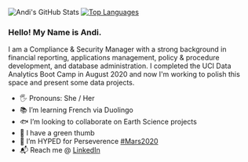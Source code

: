 ![Andi's GitHub Stats](https://github-readme-stats.vercel.app/api?username=photosynthesist62&show_icons=true)
[![Top Languages](https://github-readme-stats.vercel.app/api/top-langs/?username=photosynthesist62&layout=compact)](https://github.com/photosynthesist62/github-readme-stats)
### Hello! My Name is Andi.
I am a Compliance & Security Manager with a strong background in financial reporting, applications management, policy & procedure development, and database administration. I completed the UCI Data Analytics Boot Camp in August 2020 and now I'm working to polish this space and present some data projects.
- 🖐️ Pronouns: She / Her
- 📚 I’m learning French via Duolingo
- 🐟 I’m looking to collaborate on Earth Science projects
- 🌱 I have a green thumb
- 🚀 I’m HYPED for Perseverence [#Mars2020](https://mars.nasa.gov/mars2020/)
- 📬 Reach me @ [LinkedIn](https://www.linkedin.com/in/andrearose6208/)
